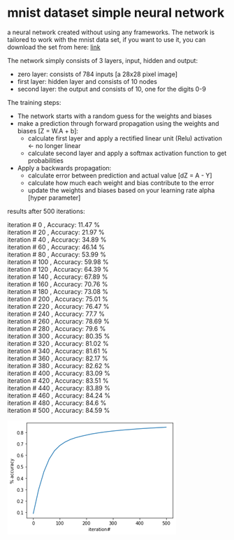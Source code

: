 # mnist dataset simple neural network 

a neural network created without using any frameworks. The network is tailored to work with the mnist data set, if you want to use it, you can download the set from here:  [link](https://www.kaggle.com/datasets/oddrationale/mnist-in-csv)


The network simply consists of 3 layers, input, hidden and output:
* zero layer: consists of 784 inputs [a 28x28 pixel image]
* first layer: hidden layer and consists of 10 nodes
* second layer: the output and consists of 10, one for the digits 0-9

The training steps:
* The network starts with a random guess for the weights and biases
* make a prediction through forward propagation using the weights and biases [Z = W.A + b]:
  * calculate first layer and apply a rectified linear unit (Relu) activation <- no longer linear
  * calculate second layer and apply a softmax activation function to get probabilities
* Apply a backwards propagation:
  * calculate error between prediction and actual value [dZ = A - Y]
  * calculate how much each weight and bias contribute to the error
  * update the weights and biases based on your learning rate alpha [hyper parameter]


results after 500 iterations:

iteration # 0 , Accuracy: 11.47 %\
iteration # 20 , Accuracy: 21.97 %\
iteration # 40 , Accuracy: 34.89 %\
iteration # 60 , Accuracy: 46.14 %\
iteration # 80 , Accuracy: 53.99 %\
iteration # 100 , Accuracy: 59.98 %\
iteration # 120 , Accuracy: 64.39 %\
iteration # 140 , Accuracy: 67.89 %\
iteration # 160 , Accuracy: 70.76 %\
iteration # 180 , Accuracy: 73.08 %\
iteration # 200 , Accuracy: 75.01 %\
iteration # 220 , Accuracy: 76.47 %\
iteration # 240 , Accuracy: 77.7 %\
iteration # 260 , Accuracy: 78.69 %\
iteration # 280 , Accuracy: 79.6 %\
iteration # 300 , Accuracy: 80.35 %\
iteration # 320 , Accuracy: 81.02 %\
iteration # 340 , Accuracy: 81.61 %\
iteration # 360 , Accuracy: 82.17 %\
iteration # 380 , Accuracy: 82.62 %\
iteration # 400 , Accuracy: 83.09 %\
iteration # 420 , Accuracy: 83.51 %\
iteration # 440 , Accuracy: 83.89 %\
iteration # 460 , Accuracy: 84.24 %\
iteration # 480 , Accuracy: 84.6 %\
iteration # 500 , Accuracy: 84.59 %

![accuracy result](acc.png)

